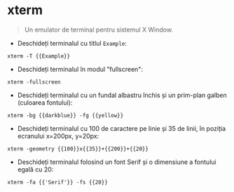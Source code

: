# xterm

> Un emulator de terminal pentru sistemul X Window.

- Deschideți terminalul cu titlul `Example`:

`xterm -T {{Example}}`

- Deschideți terminalul în modul "fullscreen":

`xterm -fullscreen`

- Deschideți terminalul cu un fundal albastru închis și un prim-plan galben (culoarea fontului):

`xterm -bg {{darkblue}} -fg {{yellow}}`

- Deschideți terminalul cu 100 de caractere pe linie și 35 de linii, în poziția ecranului x=200px, y=20px:

`xterm -geometry {{100}}x{{35}}+{{200}}+{{20}}`

- Deschideți terminalul folosind un font Serif și o dimensiune a fontului egală cu 20:

`xterm -fa {{'Serif'}} -fs {{20}}`
